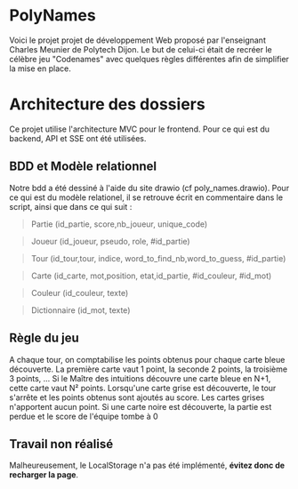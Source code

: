 # PolyNames
Voici le projet projet de développement Web proposé par l'enseignant Charles Meunier de Polytech Dijon.
Le but de celui-ci était de recréer le célèbre jeu "Codenames" avec quelques règles différentes afin de simplifier la mise en place.


# Architecture des dossiers

Ce projet utilise l'architecture MVC pour le frontend. Pour ce qui est du backend, API et SSE ont été utilisées.

## BDD et Modèle relationnel

Notre bdd a été dessiné à l'aide du site drawio (cf poly_names.drawio).
Pour ce qui est du modèle relationel, il se retrouve écrit en commentaire dans le script, ainsi que dans ce qui suit :

>Partie (id_partie, score,nb_joueur, unique_code)

>Joueur (id_joueur, pseudo, role, #id_partie)

>Tour (id_tour,tour, indice, word_to_find_nb,word_to_guess, #id_partie)

>Carte (id_carte, mot,position, etat,id_partie, #id_couleur, #id_mot)

>Couleur (id_couleur, texte)

>Dictionnaire (id_mot, texte)

## Règle du jeu 

A chaque tour, on comptabilise les points obtenus pour chaque carte bleue découverte. La première carte vaut 1 point, la seconde 2 points, la troisième 3 points, ... 
Si le Maître des intuitions découvre une carte bleue en N+1, cette carte vaut N² points.
 Lorsqu'une carte grise est découverte, le tour s'arrête et les points obtenus sont ajoutés au score. Les cartes grises n'apportent aucun point. Si une carte noire est découverte, la partie est perdue et le score de l'équipe tombe à 0

## Travail non réalisé

Malheureusement, le LocalStorage n'a pas été implémenté, **évitez donc de recharger la page**.


